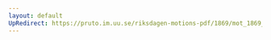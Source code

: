 ```yaml
---
layout: default
UpRedirect: https://pruto.im.uu.se/riksdagen-motions-pdf/1869/mot_1869__ak__249/mot_1869__ak__249-001.pdf
---
```

